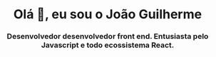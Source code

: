 <h1 align="center">Olá 👋, eu sou o João Guilherme</h1>
<h3 align="center">Desenvolvedor desenvolvedor front end. Entusiasta pelo Javascript e todo ecossistema React.</h3>
